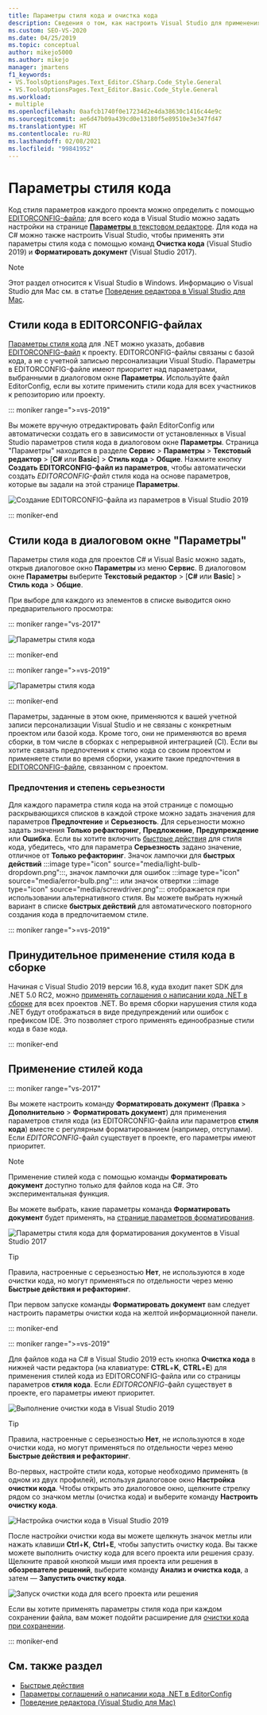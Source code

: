 ```yaml
---
title: Параметры стиля кода и очистка кода
description: Сведения о том, как настроить Visual Studio для применения параметров стиля кода с помощью команд очистки кода (Visual Studio 2019) и форматирования документа (Visual Studio 2017).
ms.custom: SEO-VS-2020
ms.date: 04/25/2019
ms.topic: conceptual
author: mikejo5000
ms.author: mikejo
manager: jmartens
f1_keywords:
- VS.ToolsOptionsPages.Text_Editor.CSharp.Code_Style.General
- VS.ToolsOptionsPages.Text_Editor.Basic.Code_Style.General
ms.workload:
- multiple
ms.openlocfilehash: 0aafcb1740f0e17234d2e4da38630c1416c44e9c
ms.sourcegitcommit: ae6d47b09a439cd0e13180f5e89510e3e347fd47
ms.translationtype: HT
ms.contentlocale: ru-RU
ms.lasthandoff: 02/08/2021
ms.locfileid: "99841952"
---
```

# <a name="code-style-preferences"></a>Параметры стиля кода

Код стиля параметров каждого проекта можно определить с помощью [EDITORCONFIG-файла](#code-styles-in-editorconfig-files); для всего кода в Visual Studio можно задать настройки на странице [**Параметры** в текстовом редакторе](#code-styles-in-the-options-dialog-box). Для кода на C# можно также настроить Visual Studio, чтобы применять эти параметры стиля кода с помощью команд **Очистка кода** (Visual Studio 2019) и **Форматировать документ** (Visual Studio 2017).

> [!NOTE]
> Этот раздел относится к Visual Studio в Windows. Информацию о Visual Studio для Mac см. в статье [Поведение редактора в Visual Studio для Mac](/visualstudio/mac/editor-behavior).

## <a name="code-styles-in-editorconfig-files"></a>Стили кода в EDITORCONFIG-файлах

[Параметры стиля кода](/dotnet/fundamentals/code-analysis/code-style-rule-options) для .NET можно указать, добавив [EDITORCONFIG-файл](create-portable-custom-editor-options.md) к проекту. EDITORCONFIG-файлы связаны с базой кода, а не с учетной записью персонализации Visual Studio. Параметры в EDITORCONFIG-файле имеют приоритет над параметрами, выбранными в диалоговом окне **Параметры**. Используйте файл EditorConfig, если вы хотите применить стили кода для всех участников к репозиторию или проекту.

::: moniker range=">=vs-2019"

Вы можете вручную отредактировать файл EditorConfig или автоматически создать его в зависимости от установленных в Visual Studio параметров стиля кода в диалоговом окне **Параметры**. Страница "Параметры" находится в разделе **Сервис** > **Параметры** > **Текстовый редактор** > [**C#** или **Basic**] > **Стиль кода** > **Общие**. Нажмите кнопку **Создать EDITORCONFIG-файл из параметров**, чтобы автоматически создать *EDITORCONFIG-файл* стиля кода на основе параметров, которые вы задали на этой странице **Параметры**.

![Создание EDITORCONFIG-файла из параметров в Visual Studio 2019](media/vs-2019/generate-editorconfig-file-small.png)

::: moniker-end

## <a name="code-styles-in-the-options-dialog-box"></a>Стили кода в диалоговом окне "Параметры"

Параметры стиля кода для проектов C# и Visual Basic можно задать, открыв диалоговое окно **Параметры** из меню **Сервис**. В диалоговом окне **Параметры** выберите **Текстовый редактор** > [**C#** или **Basic**] > **Стиль кода** > **Общие**.

При выборе для каждого из элементов в списке выводится окно предварительного просмотра:

::: moniker range="vs-2017"

![Параметры стиля кода](media/code-style-quick-actions-dialog.png)

::: moniker-end

::: moniker range=">=vs-2019"

![Параметры стиля кода](media/vs-2019/code-style-quick-actions-dialog.png)

::: moniker-end

Параметры, заданные в этом окне, применяются к вашей учетной записи персонализации Visual Studio и не связаны с конкретным проектом или базой кода. Кроме того, они не применяются во время сборки, в том числе в сборках с непрерывной интеграцией (CI). Если вы хотите связать предпочтения к стилю кода со своим проектом и применяете стили во время сборки, укажите такие предпочтения в [EDITORCONFIG-файле](#code-styles-in-editorconfig-files), связанном с проектом.

### <a name="preference-and-severity"></a>Предпочтения и степень серьезности

Для каждого параметра стиля кода на этой странице с помощью раскрывающихся списков в каждой строке можно задать значения для параметров **Предпочтение** и **Серьезность**. Для серьезности можно задать значения **Только рефакторинг**, **Предложение**, **Предупреждение** или **Ошибка**. Если вы хотите включить [быстрые действия](../ide/quick-actions.md) для стиля кода, убедитесь, что для параметра **Серьезность** задано значение, отличное от **Только рефакторинг**. Значок лампочки для **быстрых действий** :::image type="icon" source="media/light-bulb-dropdown.png":::, значок лампочки для ошибок :::image type="icon" source="media/error-bulb.png"::: или значок отвертки :::image type="icon" source="media/screwdriver.png"::: отображается при использовании альтернативного стиля. Вы можете выбрать нужный вариант в списке **быстрых действий** для автоматического повторного создания кода в предпочитаемом стиле.

::: moniker range=">=vs-2019"

## <a name="enforce-code-styles-on-build"></a>Принудительное применение стиля кода в сборке

Начиная с Visual Studio 2019 версии 16.8, куда входит пакет SDK для .NET 5.0 RC2, можно [применять соглашения о написании кода .NET в сборке](/dotnet/fundamentals/productivity/code-analysis#code-style-analysis) для всех проектов .NET. Во время сборки нарушения стиля кода .NET будут отображаться в виде предупреждений или ошибок с префиксом IDE. Это позволяет строго применять единообразные стили кода в базе кода.

::: moniker-end

## <a name="apply-code-styles"></a>Применение стилей кода

::: moniker range="vs-2017"

Вы можете настроить команду **Форматировать документ** (**Правка** > **Дополнительно** > **Форматировать документ**) для применения параметров стиля кода (из EDITORCONFIG-файла или параметров **стиля кода**) вместе с регулярным форматированием (например, отступами). Если *EDITORCONFIG*-файл существует в проекте, его параметры имеют приоритет.

> [!NOTE]
> Применение стилей кода с помощью команды **Форматировать документ** доступно только для файлов кода на C#. Это экспериментальная функция.

Вы можете выбрать, какие параметры команда **Форматировать документ** будет применять, на [странице параметров форматирования](reference/options-text-editor-csharp-formatting.md#format-document-settings).

![Параметры стиля кода для форматирования документов в Visual Studio 2017](media/format-document-settings-experiment.png)

> [!TIP]
> Правила, настроенные с серьезностью **Нет**, не используются в ходе очистки кода, но могут применяться по отдельности через меню **Быстрые действия и рефакторинг**.

При первом запуске команды **Форматировать документ** вам следует настроить параметры очистки кода на желтой информационной панели.

::: moniker-end

::: moniker range=">=vs-2019"

Для файлов кода на C# в Visual Studio 2019 есть кнопка **Очистка кода** в нижней части редактора (на клавиатуре: **CTRL**+**K**, **CTRL**+**E**) для применения стилей кода из EDITORCONFIG-файла или со страницы параметров **стиля кода**. Если *EDITORCONFIG*-файл существует в проекте, его параметры имеют приоритет.

![Выполнение очистки кода в Visual Studio 2019](media/execute-code-cleanup.png)

> [!TIP]
> Правила, настроенные с серьезностью **Нет**, не используются в ходе очистки кода, но могут применяться по отдельности через меню **Быстрые действия и рефакторинг**.

Во-первых, настройте стили кода, которые необходимо применять (в одном из двух профилей), используя диалоговое окно **Настройка очистки кода**. Чтобы открыть это диалоговое окно, щелкните стрелку рядом со значком метлы (очистка кода) и выберите команду **Настроить очистку кода**.

![Настройка очистки кода в Visual Studio 2019](media/configure-code-cleanup.png)

После настройки очистки кода вы можете щелкнуть значок метлы или нажать клавиши **Ctrl**+**K**, **Ctrl**+**E**, чтобы запустить очистку кода. Вы также можете выполнить очистку кода для всего проекта или решения сразу. Щелкните правой кнопкой мыши имя проекта или решения в **обозревателе решений**, выберите команду **Анализ и очистка кода**, а затем — **Запустить очистку кода**.

![Запуск очистки кода для всего проекта или решения](media/run-code-cleanup-project-solution.png)

Если вы хотите применять параметры стиля кода при каждом сохранении файла, вам может подойти расширение для [очистки кода при сохранении](https://marketplace.visualstudio.com/items?itemName=MadsKristensen.CodeCleanupOnSave).

::: moniker-end

## <a name="see-also"></a>См. также раздел

- [Быстрые действия](../ide/quick-actions.md)
- [Параметры соглашений о написании кода .NET в EditorConfig](/dotnet/fundamentals/code-analysis/code-style-rule-options)
- [Поведение редактора (Visual Studio для Mac)](/visualstudio/mac/editor-behavior)
